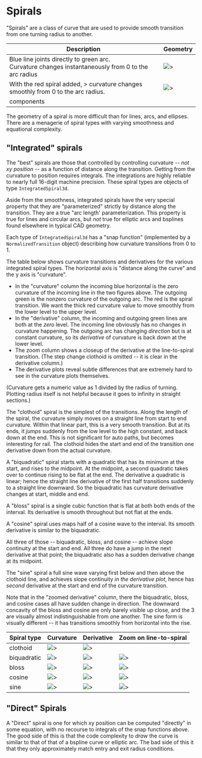 # Spirals

"Spirals" are a class of curve that are used to provide smooth transition from one turning radius to another.

| Description                                                                                             | Geometry                                      |
| ------------------------------------------------------------------------------------------------------- | --------------------------------------------- |
| Blue line joints directly to green arc. <br> Curvature changes instantaneously from 0 to the arc radius | ![>](./figs/Spiral/LineArcR300.png)           |
| With the red spiral added, ><r> curvature changes smoothly from 0 to the arc radius.                    | ![>](./figs/Spiral/LineSpiralL100R300Arc.png) |
| components                                                                                              |                                               |

The geometry of a spiral is more difficult than for lines, arcs, and ellipses. There are a menagerie of spiral types with varying smoothness and equational complexity.

## "Integrated" spirals

The "best" spirals are those that controlled by controlling curvature -- _not xy position_ -- as a function of distance along the transition. Getting from the curvature to position requires integrals. The integrations are highly reliable to nearly full 16-digit machine precision. These spiral types are objects of type `IntegratedSpiral3d`.

Aside from the smoothness, integrated spirals have the very special property that they are "parameterized" strictly by distance along the transition. They are a true "arc length' parameterization. This property is true for lines and circular arcs, but _not_ true for elliptic arcs and bsplines found elsewhere in typical CAD geometry.

Each type of `IntegratedSpiral3d` has a "snap function" (implemented by a `NormalizedTransition` object) describing how curvature transitions from 0 to 1.

The table below shows curvature transitions and derivatives for the various integrated spiral types.
The horizontal axis is "distance along the curve" and the y axis is "curvature".

- In the "curvature" column the incoming blue horizontal is the zero curvature of the incoming line in the two figures above. The outgoing green is the nonzero curvature of the outgoing arc. The red is the spiral transition. We want the thick red curvature value to move smoothly from the lower level to the upper level.
- In the "derivative" column, the incoming and outgoing green lines are both at the _zero_ level. The incoming line obviously has no changes in curvature happening. The outgoing arc has changing _direction_ but is at constant curvature, so its _derivative_ of curvature is back down at the lower level.
- The zoom column shows a closeup of the derivative at the line-to-spiral transition. (The step change clothoid is omitted -- it is clear in the derivative column.)
- The derivative plots reveal subtle differences that are extremely hard to see in the curvature plots themselves.

(Curvature gets a numeric value as 1 divided by the radius of turning. Plotting radius itself is not helpful because it goes to infinity in straight sections.)

The "clothoid" spiral is the simplest of the transitions. Along the length of the spiral, the curvature simply moves on a straight line from start to end curvature. Within that linear part, this is a very smooth transition. But at its ends, it _jumps_ suddenly from the low level to the high constant, and back down at the end. This is not significant for auto paths, but becomes interesting for rail. The clothoid hides the start and end of the transition one derivative down from the actual curvature.

A "biquadratic" spiral starts with a quadratic that has its minimum at the start, and rises to the midpoint. At the midpoint, a second quadratic takes over to continue rising to be flat at the end. The derivative a quadratic is linear; hence the straight line derivative of the first half transitions suddenly to a straight line downward. So the biquadratic has curvature derivative changes at start, middle and end.

A "bloss" spiral is a single cubic function that is flat at both both ends of the interval. Its derivative is smooth throughout but not flat at the ends.

A "cosine" spiral uses maps half of a cosine wave to the interval. Its smooth derivative is similar to the biquadratic.

All three of those -- biquadratic, bloss, and cosine -- achieve slope continuity at the start and end. All three do have a jump in the next derivative at that point; the biquadratic also has a sudden derivative change at its midpoint.

The "sine" spiral a full sine wave varying first below and then above the clothoid line, and achieves slope continuity _in the derivative plot_, hence has _second_ derivative at the start and end of the curvature transition.

Note that in the "zoomed derivative" column, there the biquadratic, bloss, and cosine cases all have sudden change in direction. The downward concavity of the bloss and cosine are only barely visible up close, and the 3 are visually almost indistinguishable from one another. The sine form is visually different -- it has transitions smoothly from horizontal into the rise.

| Spiral type | Curvature                            | Derivative                                | Zoom on line-to-spiral                        |
| ----------- | ------------------------------------ | ----------------------------------------- | --------------------------------------------- |
| clothoid    | ![>](./figs/Spiral/clothoidK.png)    | ![>](./figs/Spiral/clothoidKPrime.png)    |                                               |
| biquadratic | ![>](./figs/Spiral/biquadraticK.png) | ![>](./figs/Spiral/biquadraticKPrime.png) | ![>](./figs/Spiral/biquadraticKPrimeZoom.png) |
| bloss       | ![>](./figs/Spiral/blossK.png)       | ![>](./figs/Spiral/blossKPrime.png)       | ![>](./figs/Spiral/blossKPrimeZoom.png)       |
| cosine      | ![>](./figs/Spiral/cosineK.png)      | ![>](./figs/Spiral/cosineKPrime.png)      | ![>](./figs/Spiral/cosineKPrimeZoom.png)      |
| sine        | ![>](./figs/Spiral/sineK.png)        | ![>](./figs/Spiral/sineKPrime.png)        | ![>](./figs/Spiral/sineKPrimeZoom.png)        |

## "Direct" Spirals

A "Direct" spiral is one for which xy position can be computed "directly" in some equation, with no recourse to integrals of the snap functions above. The good side of this is that the code complexity to _draw_ the curve is similar to that of that of a bspline curve or elliptic arc. The bad side of this it that they only approximately match entry and exit radius conditions.
